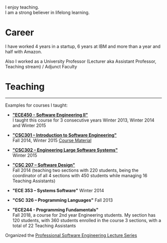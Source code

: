I enjoy teaching.  
I am a strong believer in lifelong learning.

# Career
I have worked 4 years in a startup, 6 years at IBM and more than a year and half with Amazon.

Also I worked as a University Professor (Lecturer aka Assistant Professor, Teaching stream) / Adjunct Faculty


# Teaching  
---
Examples for courses I taught:

* [**"ECE450 - Software Engineering II"**](ECE450-syllabus-winter-2015.pdf)  
I taught this course for 3 consecutive years
Winter 2013, Winter 2014 and Winter 2015

* [**"CSC301 – Introduction to Software Engineering"**](CSC301W15-CourseInfoSheet.pdf)  
Fall 2014, Winter 2015
[Course Material](https://github.com/csc301-fall2014/CSC301H1F-L0101-Home)

* [**"CSC302 – Engineering Large Software Systems"**](CSC302W15-CourseInfoSheet.pdf)  
Winter 2015

* [**"CSC 207 – Software Design"**]()  
Fall 2014 (teaching two sections with 220 students, being the coordinator of all 4 sections with 450 students while managing 16 Teaching Assistants)

* **"ECE 353 – Systems Software"**
Winter 2014

* **"CSC 326 – Programming Languages"**
Fall 2013

* **"ECE244 - Programming Fundamentals"**   
Fall 2018, a course for 2nd year Engineering students. My section has 120 students, with 360 students enrolled in the course 3 sections, with a total of 22 Teaching Assistants

Organized the [Professional Software Engineering Lecture Series](SE-Lectures.pdf)
